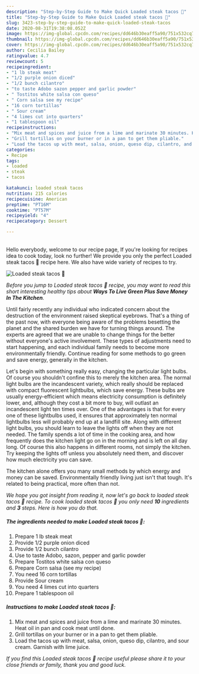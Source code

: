 ```yaml
---
description: "Step-by-Step Guide to Make Quick Loaded steak tacos 🌮"
title: "Step-by-Step Guide to Make Quick Loaded steak tacos 🌮"
slug: 3423-step-by-step-guide-to-make-quick-loaded-steak-tacos
date: 2020-08-31T19:38:08.052Z
image: https://img-global.cpcdn.com/recipes/dd646b30eaff5a90/751x532cq70/loaded-steak-tacos-🌮-recipe-main-photo.jpg
thumbnail: https://img-global.cpcdn.com/recipes/dd646b30eaff5a90/751x532cq70/loaded-steak-tacos-🌮-recipe-main-photo.jpg
cover: https://img-global.cpcdn.com/recipes/dd646b30eaff5a90/751x532cq70/loaded-steak-tacos-🌮-recipe-main-photo.jpg
author: Cecilia Bailey
ratingvalue: 4.7
reviewcount: 5
recipeingredient:
- "1 lb steak meat"
- "1/2 purple onion diced"
- "1/2 bunch cilantro"
- "to taste Adobo sazon pepper and garlic powder"
- " Tostitos white salsa con queso"
- " Corn salsa see my recipe"
- "16 corn tortillas"
- " Sour cream"
- "4 limes cut into quarters"
- "1 tablespoon oil"
recipeinstructions:
- "Mix meat and spices and juice from a lime and marinate 30 minutes. Heat oil in pan and cook meat until done."
- "Grill tortillas on your burner or in a pan to get them pliable."
- "Load the tacos up with meat, salsa, onion, queso dip, cilantro, and sour cream. Garnish with lime juice."
categories:
- Recipe
tags:
- loaded
- steak
- tacos

katakunci: loaded steak tacos 
nutrition: 215 calories
recipecuisine: American
preptime: "PT16M"
cooktime: "PT57M"
recipeyield: "4"
recipecategory: Dessert

---
```

<br>
Hello everybody, welcome to our recipe page, If you're looking for recipes idea to cook today, look no further! We provide you only the perfect Loaded steak tacos 🌮 recipe here. We also have wide variety of recipes to try.
<br>


![Loaded steak tacos 🌮](https://img-global.cpcdn.com/recipes/dd646b30eaff5a90/751x532cq70/loaded-steak-tacos-🌮-recipe-main-photo.jpg)

<i>Before you jump to Loaded steak tacos 🌮 recipe, you may want to read this short interesting healthy tips about 
<strong>Ways To Live Green Plus Save Money In The Kitchen</strong>.</i>
</br>

Until fairly recently any individual who indicated concern about the destruction of the environment raised skeptical eyebrows. That's a thing of the past now, with everyone being aware of the problems besetting the planet and the shared burden we have for turning things around. The experts are agreed that we are unable to change things for the better without everyone's active involvement. These types of adjustments need to start happening, and each individual family needs to become more environmentally friendly. Continue reading for some methods to go green and save energy, generally in the kitchen.

Let's begin with something really easy, changing the particular light bulbs. Of course you shouldn't confine this to merely the kitchen area. The normal light bulbs are the incandescent variety, which really should be replaced with compact fluorescent lightbulbs, which save energy. These bulbs are usually energy-efficient which means electricity consumption is definitely lower, and, although they cost a bit more to buy, will outlast an incandescent light ten times over. One of the advantages is that for every one of these lightbulbs used, it ensures that approximately ten normal lightbulbs less will probably end up at a landfill site. Along with different light bulbs, you should learn to leave the lights off when they are not needed. The family spends a lot of time in the cooking area, and how frequently does the kitchen light go on in the morning and is left on all day long. Of course this also happens in different rooms, not simply the kitchen. Try keeping the lights off unless you absolutely need them, and discover how much electricity you can save.

The kitchen alone offers you many small methods by which energy and money can be saved. Environmentally friendly living just isn't that tough. It's related to being practical, more often than not.


<i>We hope you got insight from reading it, now let's go back to loaded steak tacos 🌮 recipe. To cook loaded steak tacos 🌮 you only need <strong>10</strong> ingredients and <strong>3</strong> steps. Here is how you do that.
</i>

##### The ingredients needed to make Loaded steak tacos 🌮:

1. Prepare 1 lb steak meat
1. Provide 1/2 purple onion diced
1. Provide 1/2 bunch cilantro
1. Use to taste Adobo, sazon, pepper and garlic powder
1. Prepare  Tostitos white salsa con queso
1. Prepare  Corn salsa (see my recipe)
1. You need 16 corn tortillas
1. Provide  Sour cream
1. You need 4 limes cut into quarters
1. Prepare 1 tablespoon oil


##### Instructions to make Loaded steak tacos 🌮:

1. Mix meat and spices and juice from a lime and marinate 30 minutes. Heat oil in pan and cook meat until done.
1. Grill tortillas on your burner or in a pan to get them pliable.
1. Load the tacos up with meat, salsa, onion, queso dip, cilantro, and sour cream. Garnish with lime juice.


<i>If you find this Loaded steak tacos 🌮 recipe useful please share it to your close friends or family, thank you and good luck.</i>
